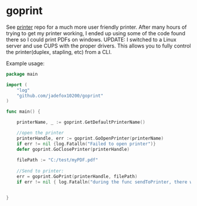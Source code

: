 # goprint

See <a href="http://www.github.com/alexbrainman/printer">printer</a> repo for a much more user friendly printer. After many hours of trying to get my printer working, I ended up using some of the code found there so I could print PDFs on windows.
UPDATE: I switched to a Linux server and use CUPS with the proper drivers. This allows you to fully control the printer(duplex, stapling, etc) from a CLI.

Example usage:

```go
package main

import (
	"log"
	"github.com/jadefox10200/goprint"
)

func main() {

	printerName, _ := goprint.GetDefaultPrinterName()

	//open the printer
	printerHandle, err := goprint.GoOpenPrinter(printerName)	
	if err != nil {log.Fatalln("Failed to open printer")}
	defer goprint.GoClosePrinter(printerHandle)
	
	filePath := "C:/test/myPDF.pdf"
		
	//Send to printer:		
	err = goprint.GoPrint(printerHandle, filePath)
	if err != nil {	log.Fatalln("during the func sendToPrinter, there was an error") }


}
```
